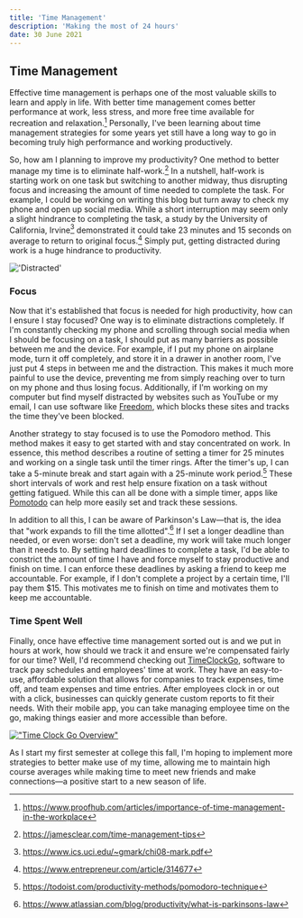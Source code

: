 ```yaml
---
title: 'Time Management'
description: 'Making the most of 24 hours'
date: 30 June 2021
---
```


## Time Management

Effective time management is perhaps one of the most valuable skills to learn and apply in life. With better time management comes better performance at work, less stress, and more free time available for recreation and relaxation.[^1] Personally, I've been learning about time management strategies for some years yet still have a long way to go in becoming truly high performance and working productively.

So, how am I planning to improve my productivity? One method to better manage my time is to eliminate half-work.[^2] In a nutshell, half-work is starting work on one task but switching to another midway, thus disrupting focus and increasing the amount of time needed to complete the task. For example, I could be working on writing this blog but turn away to check my phone and open up social media. While a short interruption may seem only a slight hindrance to completing the task, a study by the University of California, Irvine[^3] demonstrated it could take 23 minutes and 15 seconds on average to return to original focus.[^4] Simply put, getting distracted during work is a huge hindrance to productivity.

!['Distracted'](https://ik.imagekit.io/samuelyuan/time_management_distracted_s6hvy2zf8G.jpg)

### Focus

Now that it's established that focus is needed for high productivity, how can I ensure I stay focused? One way is to eliminate distractions completely. If I'm constantly checking my phone and scrolling through social media when I should be focusing on a task, I should put as many barriers as possible between me and the device. For example, if I put my phone on airplane mode, turn it off completely, and store it in a drawer in another room, I've just put 4 steps in between me and the distraction. This makes it much more painful to use the device, preventing me from simply reaching over to turn on my phone and thus losing focus. Additionally, if I'm working on my computer but find myself distracted by websites such as YouTube or my email, I can use software like [Freedom](https://freedom.to/), which blocks these sites and tracks the time they've been blocked.

Another strategy to stay focused is to use the Pomodoro method. This method makes it easy to get started with and stay concentrated on work. In essence, this method describes a routine of setting a timer for 25 minutes and working on a single task until the timer rings. After the timer's up, I can take a 5-minute break and start again with a 25-minute work period.[^5] These short intervals of work and rest help ensure fixation on a task without getting fatigued. While this can all be done with a simple timer, apps like [Pomotodo](https://pomotodo.com/intl/en/) can help more easily set and track these sessions.

In addition to all this, I can be aware of Parkinson's Law—that is, the idea that "work expands to fill the time allotted".[^6] If I set a longer deadline than needed, or even worse: don't set a deadline, my work will take much longer than it needs to. By setting hard deadlines to complete a task, I'd be able to constrict the amount of time I have and force myself to stay productive and finish on time. I can enforce these deadlines by asking a friend to keep me accountable. For example, if I don't complete a project by a certain time, I'll pay them $15. This motivates me to finish on time and motivates them to keep me accountable.

### Time Spent Well

Finally, once have effective time management sorted out is and we put in hours at work, how should we track it and ensure we're compensated fairly for our time? Well, I'd recommend checking out [TimeClockGo](https://www.timeclockgo.com ), software to track pay schedules and employees' time at work. They have an easy-to-use, affordable solution that allows for companies to track expenses, time off, and team expenses and time entries. After employees clock in or out with a click, businesses can quickly generate custom reports to fit their needs. With their mobile app, you can take managing employee time on the go, making things easier and more accessible than before.

[!["Time Clock Go Overview"](https://www.timeclockgo.com/wp-content/uploads/2021/01/free-time-tracking-software.png)](https://www.timeclockgo.com/)

As I start my first semester at college this fall, I'm hoping to implement more strategies to better make use of my time, allowing me to maintain high course averages while making time to meet new friends and make connections—a positive start to a new season of life.

[^1]: https://www.proofhub.com/articles/importance-of-time-management-in-the-workplace
[^2]: https://jamesclear.com/time-management-tips
[^3]: https://www.ics.uci.edu/~gmark/chi08-mark.pdf
[^4]: https://www.entrepreneur.com/article/314677
[^5]: https://todoist.com/productivity-methods/pomodoro-technique
[^6]: https://www.atlassian.com/blog/productivity/what-is-parkinsons-law